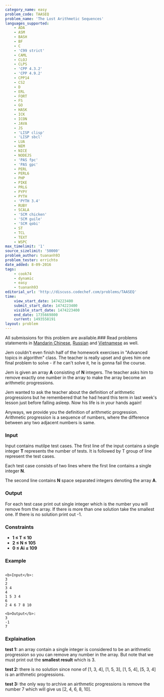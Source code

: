 ```yaml
---
category_name: easy
problem_code: TAASEQ
problem_name: 'The Lost Arithmetic Sequences'
languages_supported:
    - ADA
    - ASM
    - BASH
    - BF
    - C
    - 'C99 strict'
    - CAML
    - CLOJ
    - CLPS
    - 'CPP 4.3.2'
    - 'CPP 4.9.2'
    - CPP14
    - CS2
    - D
    - ERL
    - FORT
    - FS
    - GO
    - HASK
    - ICK
    - ICON
    - JAVA
    - JS
    - 'LISP clisp'
    - 'LISP sbcl'
    - LUA
    - NEM
    - NICE
    - NODEJS
    - 'PAS fpc'
    - 'PAS gpc'
    - PERL
    - PERL6
    - PHP
    - PIKE
    - PRLG
    - PYPY
    - PYTH
    - 'PYTH 3.4'
    - RUBY
    - SCALA
    - 'SCM chicken'
    - 'SCM guile'
    - 'SCM qobi'
    - ST
    - TCL
    - TEXT
    - WSPC
max_timelimit: '1'
source_sizelimit: '50000'
problem_author: tuananh93
problem_tester: errichto
date_added: 8-09-2016
tags:
    - cook74
    - dynamic
    - easy
    - tuananh93
editorial_url: 'http://discuss.codechef.com/problems/TAASEQ'
time:
    view_start_date: 1474223400
    submit_start_date: 1474223400
    visible_start_date: 1474223400
    end_date: 1735669800
    current: 1493558191
layout: problem
---
```

All submissions for this problem are available.###  Read problems statements in [Mandarin Chinese](http://www.codechef.com/download/translated/COOK74/mandarin/TAASEQ.pdf), [Russian](http://www.codechef.com/download/translated/COOK74/russian/TAASEQ.pdf) and [Vietnamese](http://www.codechef.com/download/translated/COOK74/vietnamese/TAASEQ.pdf) as well.

Jem couldn't even finish half of the homework exercises in "Advanced topics in algorithm" class. The teacher is really upset and gives him one final problem to solve - if he can't solve it, he is gonna fail the course.

Jem is given an array **A** consisting of **N** integers. The teacher asks him to remove exactly one number in the array to make the array become an arithmetic progressions.

Jem wanted to ask the teacher about the definition of arithmetic progressions but he remembered that he had heard this term in last week's lesson just before falling asleep. Now his life is in your hands again!

Anyways, we provide you the definition of arithmetic progression. Arithmetic progression is a sequence of numbers, where the difference between any two adjacent numbers is same.

### Input

Input contains mutilpe test cases. The first line of the input contains a single integer **T** represents the number of tests. It is followed by T group of line represent the test cases.

Each test case consists of two lines where the first line contains a single integer **N**.

The second line contains **N** space separated integers denoting the array **A**.

### Output

For each test case print out single integer which is the number you will remove from the array. If there is more than one solution take the smallest one. If there is no solution print out -1.

### Constraints

- **1 ≤ T ≤ 10**
- **2 ≤ N ≤ 105**
- **0 ≤ Ai ≤ 109**

### Example

```

<b>Input</b>:
3
2
3 4
4
1 5 3 4
6
2 4 6 7 8 10

<b>Output</b>:
3
-1
7

```
### Explaination

**test 1:** an array contain a single integer is considered to be an arithmetic progression so you can remove any number in the array. But note that we must print out the **smallest result** which is 3.

**test 2:** there is no solution since none of \[1, 3, 4\], \[1, 5, 3\], \[1, 5, 4\], \[5, 3, 4\] is an arithmetic progressions.

**test 3:** the only way to archive an airthmetic progressions is remove the number 7 which will give us \[2, 4, 6, 8, 10\].
